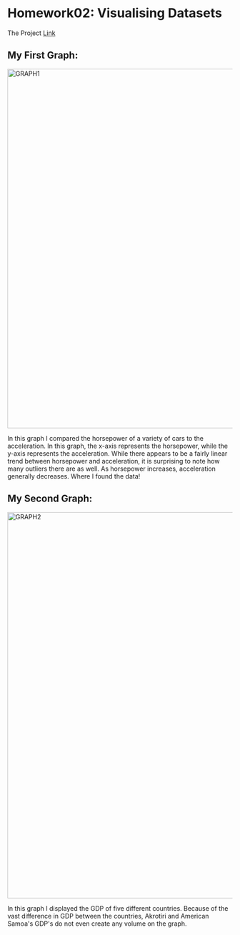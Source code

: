 # Homework02: Visualising Datasets

The Project [Link](https://github.com/mikeizbicki/cmc-csci040/tree/2020fall/hw_02)

## My First Graph:
<img width="805" alt="GRAPH1" src="https://user-images.githubusercontent.com/70279041/95666803-62649880-0b6e-11eb-9dc4-74d285806a78.png">

In this graph I compared the horsepower of a variety of cars to the acceleration. In this graph, the x-axis represents the horsepower, while the y-axis represents the acceleration. While there appears to be a fairly linear trend between horsepower and acceleration, it is surprising to note how many outliers there are as well. As horsepower increases, acceleration generally decreases. Where I found the data! 

## My Second Graph:
<img width="865" alt="GRAPH2" src="https://user-images.githubusercontent.com/70279041/95666807-7a3c1c80-0b6e-11eb-9f7a-c79652b8f8e1.png">

In this graph I displayed the GDP of five different countries. Because of the vast difference in GDP between the countries, Akrotiri and American Samoa's GDP's do not even create any volume on the graph. 
